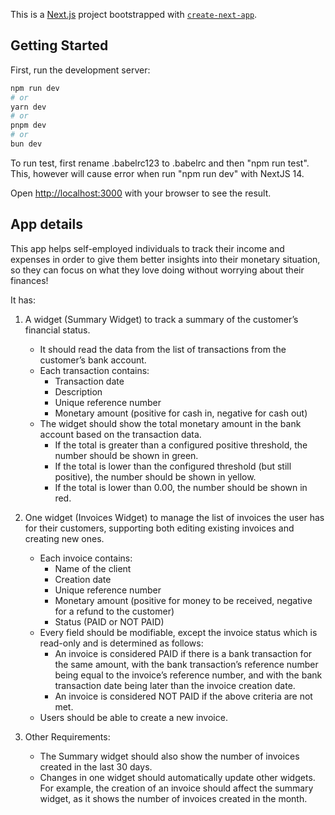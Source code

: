 This is a [Next.js](https://nextjs.org/) project bootstrapped with [`create-next-app`](https://github.com/vercel/next.js/tree/canary/packages/create-next-app).

## Getting Started

First, run the development server:

```bash
npm run dev
# or
yarn dev
# or
pnpm dev
# or
bun dev
```

To run test, first rename .babelrc123 to .babelrc and then "npm run test". This, however will cause error when run "npm run dev" with NextJS 14.

Open [http://localhost:3000](http://localhost:3000) with your browser to see the result.

## App details

This app helps self-employed individuals to track their income and expenses in order to give them better insights into their monetary situation, so they can focus on what they love doing without worrying about their finances!

It has:

1. A widget (Summary Widget) to track a summary of the customer’s financial status.

   - It should read the data from the list of transactions from the customer’s bank account.
   - Each transaction contains:
     - Transaction date
     - Description
     - Unique reference number
     - Monetary amount (positive for cash in, negative for cash out)
   - The widget should show the total monetary amount in the bank account based on the transaction data.
     - If the total is greater than a configured positive threshold, the number should be shown in green.
     - If the total is lower than the configured threshold (but still positive), the number should be shown in yellow.
     - If the total is lower than 0.00, the number should be shown in red.

2. One widget (Invoices Widget) to manage the list of invoices the user has for their customers, supporting both editing existing invoices and creating new ones.

   - Each invoice contains:
     - Name of the client
     - Creation date
     - Unique reference number
     - Monetary amount (positive for money to be received, negative for a refund to the customer)
     - Status (PAID or NOT PAID)
   - Every field should be modifiable, except the invoice status which is read-only and is determined as follows:
     - An invoice is considered PAID if there is a bank transaction for the same amount, with the bank transaction’s reference number being equal to the invoice’s reference number, and with the bank transaction date being later than the invoice creation date.
     - An invoice is considered NOT PAID if the above criteria are not met.
   - Users should be able to create a new invoice.

3. Other Requirements:
   - The Summary widget should also show the number of invoices created in the last 30 days.
   - Changes in one widget should automatically update other widgets. For example, the creation of an invoice should affect the summary widget, as it shows the number of invoices created in the month.
